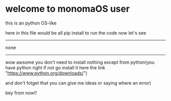 # welcome to monomaOS user


this is an python OS-like 

here in this file would be all pip install to run the code now let's see
___________________
none               


___________________
wow awsome you don't need to install nothing except from python(you have python right if not go install it here the link "https://www.python.org/downloads/")

and don't fotget that you can give me ideas or saying where an error)

bey from now!!
